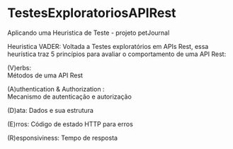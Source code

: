 # TestesExploratoriosAPIRest
Aplicando uma Heuristica de Teste - projeto petJournal


Heuristica VADER:
Voltada a Testes exploratórios em APIs Rest, essa heurística traz 5 princípios para avaliar o comportamento de uma API Rest:


(V)erbs:   
Métodos de uma API Rest  


(A)uthentication & Authorization :   
Mecanismo de autenticação e autorização  

(D)ata:
 Dados e sua  estrutura     

(E)rros:
 Código de estado HTTP  para erros   

(R)esponsiviness:
Tempo de resposta
                
                     
                                                                         
                                                                                                 








